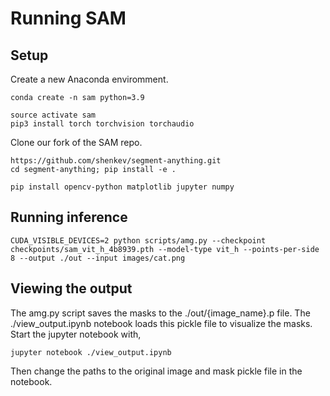 # Running SAM

## Setup

Create a new Anaconda enviromment.

```https://github.com/shenkev/fc-clip.git
conda create -n sam python=3.9
```

```
source activate sam
pip3 install torch torchvision torchaudio
```

Clone our fork of the SAM repo.

```
https://github.com/shenkev/segment-anything.git
cd segment-anything; pip install -e .
```

```
pip install opencv-python matplotlib jupyter numpy
```

## Running inference


```
CUDA_VISIBLE_DEVICES=2 python scripts/amg.py --checkpoint checkpoints/sam_vit_h_4b8939.pth --model-type vit_h --points-per-side 8 --output ./out --input images/cat.png
```

## Viewing the output

The amg.py script saves the masks to the ./out/{image_name}.p file. The ./view_output.ipynb notebook loads this pickle file to visualize the masks. Start the jupyter notebook with,

```
jupyter notebook ./view_output.ipynb
```

Then change the paths to the original image and mask pickle file in the notebook.